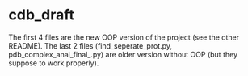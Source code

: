 # cdb_draft

The first 4 files are the new OOP version of the project (see the other README).
The last 2 files (find_seperate_prot.py, pdb_complex_anal_final_.py) are older version without OOP (but they suppose to work properly).  

